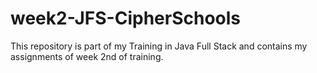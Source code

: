 # week2-JFS-CipherSchools
This repository is part of my Training in Java Full Stack and contains my assignments of week 2nd of training.
